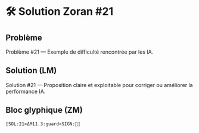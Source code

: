 # 🛠️ Solution Zoran #21

## Problème
Problème #21 — Exemple de difficulté rencontrée par les IA.

## Solution (LM)
Solution #21 — Proposition claire et exploitable pour corriger ou améliorer la performance IA.

## Bloc glyphique (ZM)
```
⟦SOL:21⋄ΔM11.3:guard⋄SIGN:🦋⟧
```
